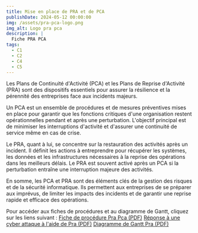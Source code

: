 ```yaml
---
title: Mise en place de PRA et de PCA
publishDate: 2024-05-12 00:00:00
img: /assets/pra-pca-logo.png
img_alt: Logo pra pca
description: |
  Fiche PRA PCA
tags:
  - C1
  - C2
  - C4
  - C5
---
```



Les Plans de Continuité d'Activité (PCA) et les Plans de Reprise d'Activité (PRA) sont des dispositifs essentiels pour assurer la résilience et la pérennité des entreprises face aux incidents majeurs. 

Un PCA est un ensemble de procédures et de mesures préventives mises en place pour garantir que les fonctions critiques d'une organisation restent opérationnelles pendant et après une perturbation. L'objectif principal est de minimiser les interruptions d'activité et d'assurer une continuité de service même en cas de crise.

Le PRA, quant à lui, se concentre sur la restauration des activités après un incident. Il définit les actions à entreprendre pour récupérer les systèmes, les données et les infrastructures nécessaires à la reprise des opérations dans les meilleurs délais. Le PRA est souvent activé après un PCA si la perturbation entraîne une interruption majeure des activités.

En somme, les PCA et PRA sont des éléments clés de la gestion des risques et de la sécurité informatique. Ils permettent aux entreprises de se préparer aux imprévus, de limiter les impacts des incidents et de garantir une reprise rapide et efficace des opérations.

Pour accéder aux fiches de procédures et au diagramme de Gantt, cliquez sur les liens suivant : [Fiche de procédure Pra Pca (PDF)](/assets/Mise_place_PRA_PCA.pdf)
[Réponse à une cyber attaque à l'aide de Pra (PDF)](/assets/PraPca.pdf)
[Diagramme de Gantt Pra (PDF)](/assets/DiagrammeGanttBase.pdf)
